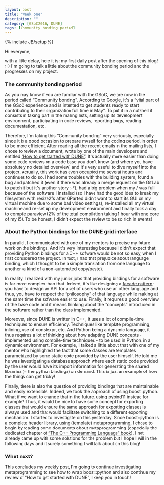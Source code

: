 ```yaml
---
layout: post
title: "Week one"
description: ""
category: [GSoC2016, DUNE] 
tags: [Community bonding period]
---
```

{% include JB/setup %}

Hi everyone,

with a little delay, here it is: my first daily post after the opening of this blog! :-)
I'm going to talk a little about the community bonding period and the progresses on my project.

### The community bonding period

As you may know if you are familiar with the GSoC, we are now in the period called “Community bonding”. According to Google, it's a “vital part of the GSoC experience and is intented to get students ready to start contributing to their organization full time in May”. To put it in a nutshell it consists in taking part in the mailing lists, setting up its development environment, participating in code reviews, reporting bugs, reading documentation, etc.

Therefore, I'm taking this “Community bonding” very seriously, especially since it is a good occasion to prepare myself for the coding period, in order to be more efficient. After reading all the recent emails in the mailing lists, I chose to review a document, wrote by one of the main developers and entitled [“How to get started with DUNE”](http://www.math.tu-dresden.de/~osander/research/dune-book.shtml). It's actually more easier than doing some code reviews on a code base you don't
know (and where you have absolutely no detailed overview) and it's very useful to dive myself into the project. Actually, this work has even occupied me several hours and continues to do so. I had some troubles with the building system, found a bug and patched it (even if there was already a merge request on the GitLab to patch it but it's another story :-°), had a big problem when my / was full because of the software I installed (so I have had the good idea to break my filesystem with
resize2fs after GParted didn't want to start its GUI on my virtual machine due to some bad video settings), re-installed all my virtual machine and re-set up my development environment and finally took a day to compile paraview (2% of the total compilation taking 1 hour with one core of my i5). To be honest, I didn't expect the review to be so rich in events!

### About the Python bindings for the DUNE grid interface

In parallel, I communicated with one of my mentors to precise my future work on the bindings. And it's very interesting because I didn't expect that providing Python bindings for a C++ sofware would be not so easy, when I first considered the project. In fact, I had that prejudice about language binding, which I thought to be a simple translation from one language to another (a kind of a non-automated copy/paste).

In reality, I realized with my junior jobs that providing bindings for a software is far more complex than that. Indeed, it's like designing a [facade pattern](https://en.wikipedia.org/wiki/Facade_pattern): you have to design an API for a set of users who use an other language and thus, you have to respect the “philosophy” of that language while making at the same time the sofware easier to use. Finally, it requires a good overview of the base code and it means thinking about
the “concepts” introduced in the software rather than the class implemented.

Moreover, since DUNE is written in C++, it uses a lot of compile-time techniques to ensure efficiency. Techniques like template programming, inlining, use of constexpr, etc. And Python being a dynamic language, it thus requires a lot of thinking about how adapting DUNE concepts - implemented using compile-time techniques - to be used in Python, in a dynamic environment. For example, I talked a little about that with one of my mentor who highlighted the fact that some classes are
templates parametrized by some static code provided by the user himself. He told me he was investigating a database approach where each static code provided by the user would have its import information for generating the shared libraries (= the python bindings) on demand. This is just an example of how the things can get tricky! 

Finally, there is also the question of providing bindings that are maintainable and easily extensible. 
Indeed, we took the approach of using boost::python. What if we want to change that in the future, using pybind11 instead for example? Thus, it would be nice to have some concept for exporting classes that would ensure the same approach for exporting classes is always used and that would facilitate switching to a different exporting mechanism. I started to investigate on this yesterday. Since boost::python is a complete header library, using (template) metaprogramming, I chose to begin
by reading some documents about metaprogramming (especially the dedicated chapter of [“The C++ Programming Language” book](http://www.stroustrup.com/4th.html)). I not already came up with some solutions for the problem but I hope I will in the following days and it surely something I will talk about on this blog!  

### What next?

This concludes my weekly post, I'm going to continue investigating metaprogramming to see how to wrap boost::python and also continue my review of “How to get started with DUNE”, I keep you in touch!
